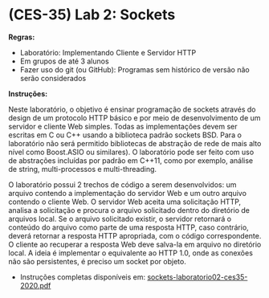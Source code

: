 # (CES-35) Lab 2: Sockets

**Regras:**
- Laboratório: Implementando Cliente e Servidor HTTP
- Em grupos de até 3 alunos
- Fazer uso do git (ou GitHub): Programas sem histórico de versão não serão considerados

**Instruções:**

Neste laboratório, o objetivo é ensinar programação de sockets através do design de um protocolo HTTP básico e por meio de desenvolvimento de um servidor e cliente Web simples. Todas as implementações devem ser escritas em C ou C++ usando a biblioteca padrão sockets BSD. Para o laboratório não será permitido bibliotecas de abstração de rede de mais alto nível como Boost.ASIO ou similares). O laboratório pode ser feito com uso de abstrações incluídas por padrão em C++11, como por exemplo, análise de string, multi-processos e multi-threading.

O laboratório possui 2 trechos de código a serem desenvolvidos: um arquivo contendo a implementação do servidor Web e um outro arquivo contendo o cliente Web. O servidor Web aceita uma solicitação HTTP, analisa a solicitação e procura o arquivo solicitado dentro do diretório de arquivos local. Se o arquivo solicitado existir, o servidor retornará o conteúdo do arquivo como parte de uma resposta HTTP, caso contrário, deverá retornar a resposta HTTP apropriada, com o código correspondente. O cliente ao recuperar a resposta Web deve salva-la em arquivo no diretório local. A ideia é implementar o equivalente ao HTTP 1.0, onde as conexões não são persistentes, é preciso um socket por objeto.

- Instruções completas disponíveis em: [sockets-laboratorio02-ces35-2020.pdf](docs/sockets-laboratorio02-ces35-2020.pdf)